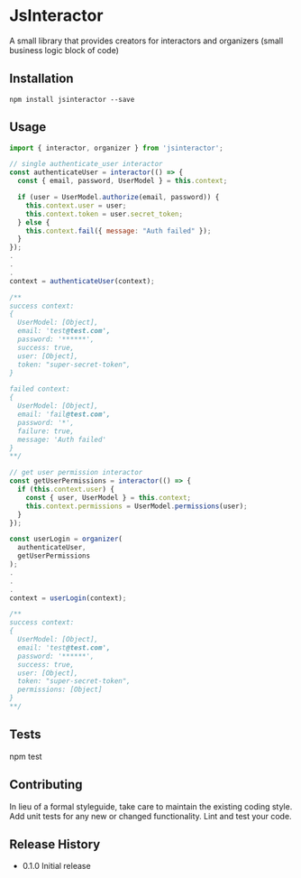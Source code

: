 JsInteractor
============

A small library that provides creators for interactors and organizers (small business logic block of code)

## Installation

```
npm install jsinteractor --save
```

## Usage

```javascript
import { interactor, organizer } from 'jsinteractor';

// single authenticate_user interactor
const authenticateUser = interactor(() => {
  const { email, password, UserModel } = this.context;

  if (user = UserModel.authorize(email, password)) {
    this.context.user = user;
    this.context.token = user.secret_token;
  } else {
    this.context.fail({ message: "Auth failed" });
  }
});
.
.
.
context = authenticateUser(context);

/**
success context:
{
  UserModel: [Object],
  email: 'test@test.com',
  password: '******',
  success: true,
  user: [Object],
  token: "super-secret-token",
}

failed context:
{
  UserModel: [Object],
  email: 'fail@test.com',
  password: '*', 
  failure: true,
  message: 'Auth failed'
}
**/

// get user permission interactor
const getUserPermissions = interactor(() => {
  if (this.context.user) {
    const { user, UserModel } = this.context;
    this.context.permissions = UserModel.permissions(user);
  }
});

const userLogin = organizer(
  authenticateUser,
  getUserPermissions
);
.
.
.
context = userLogin(context);

/**
success context:
{
  UserModel: [Object],
  email: 'test@test.com',
  password: '******',
  success: true,
  user: [Object],
  token: "super-secret-token",
  permissions: [Object]
}
**/
```

## Tests

  npm test

## Contributing

In lieu of a formal styleguide, take care to maintain the existing coding style.
Add unit tests for any new or changed functionality. Lint and test your code.

## Release History

* 0.1.0 Initial release
